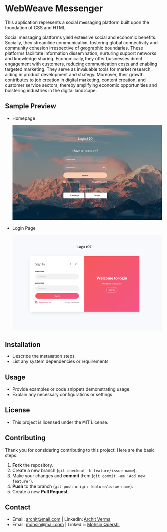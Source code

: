 # WebWeave Messenger

This application represents a social messaging platform built upon the foundation of CSS and HTML.

Social messaging platforms yield extensive social and economic benefits. Socially, they streamline communication, fostering global connectivity and community cohesion irrespective of geographic boundaries. These platforms facilitate information dissemination, nurturing support networks and knowledge sharing. Economically, they offer businesses direct engagement with customers, reducing communication costs and enabling targeted marketing. They serve as invaluable tools for market research, aiding in product development and strategy. Moreover, their growth contributes to job creation in digital marketing, content creation, and customer service sectors, thereby amplifying economic opportunities and bolstering industries in the digital landscape.

## Sample Preview  

- Homepage
  
  ![png](scr/image.png)

- Login Page
  
  ![png](scr/login.png) 

## Installation
- Describe the installation steps
- List any system dependencies or requirements

## Usage
- Provide examples or code snippets demonstrating usage
- Explain any necessary configurations or settings

## License
- This project is licensed under the MIT License. 

## Contributing
Thank you for considering contributing to this project! Here are the basic steps:
1. **Fork** the repository.
2. Create a new branch (`git checkout -b feature/issue-name`).
3. Make your changes and **commit** them (`git commit -am 'Add new feature'`).
4. **Push** to the branch (`git push origin feature/issue-name`).
5. Create a new **Pull Request**.

## Contact
- Email: [archit@mail.com](mailto:archit@mail.com) | LinkedIn: [Archit Verma](https://www.linkedin.com/in/living-legend/)
- Email: [mohsin@mail.com](mailto:mohsin@mail.com) | LinkedIn: [Mohsin Quershi](https://www.linkedin.com/in/mohsin-quresh-354049162/)
